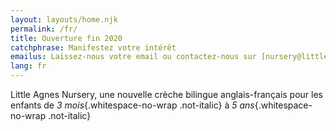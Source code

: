 ```yaml
---
layout: layouts/home.njk
permalink: /fr/
title: Ouverture fin 2020
catchphrase: Manifestez votre intérêt
emailus: Laissez-nous votre email ou contactez-nous sur [nursery@littleagnes.co.uk](mailto:nursery@littleagnes.co.uk)
lang: fr
---
```

Little Agnes Nursery, une nouvelle crèche bilingue anglais-français pour les enfants de *3 mois*{.whitespace-no-wrap .not-italic} à *5 ans*{.whitespace-no-wrap .not-italic}
